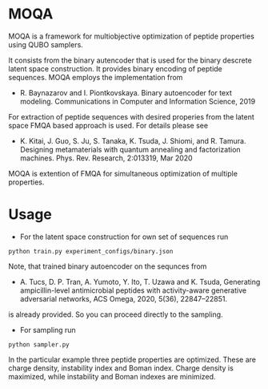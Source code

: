 # MOQA

MOQA is a framework for multiobjective optimization of peptide properties using QUBO samplers.

It consists from the binary autencoder that is used for the binary descrete latent space construction. It provides binary encoding of peptide sequences.
MOQA employs the implementation from

* R. Baynazarov and I. Piontkovskaya. Binary autoencoder for text modeling. Communications in Computer and Information Science, 2019

For extraction of peptide sequences with desired properies from the latent space FMQA based approach is used. For details please see 

* K. Kitai, J. Guo, S. Ju, S. Tanaka, K. Tsuda, J. Shiomi, and R. Tamura. Designing metamaterials with quantum annealing and factorization machines. Phys. Rev. Research, 2:013319, Mar 2020

MOQA is extention of FMQA for simultaneous optimization of multiple properties.

# Usage

* For the latent space construction for own set of sequences run

```
python train.py experiment_configs/binary.json
```

Note, that trained binary autoencoder on the sequnces from

* A. Tucs, D. P. Tran, A. Yumoto, Y. Ito, T. Uzawa and K. Tsuda, Generating ampicillin-level antimicrobial peptides with activity-aware generative adversarial networks, ACS Omega, 2020, 5(36), 22847–22851.

is already provided. So you can proceed directly to the sampling.

* For sampling run

```
python sampler.py
```

In the particular example three peptide properties are optimized. These are charge density, instability index and Boman index. Charge density is maximized, while instability and Boman indexes are minimized.

